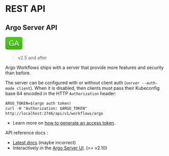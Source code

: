 # REST API

## Argo Server API

![GA](assets/ga.svg)

> v2.5 and after

Argo Workflows ships with a server that provide more features and security than before.

The server can be configured with or without client auth (`server --auth-mode client`). When it is disabled, then clients must pass their Kubeconfig base 64 encoded in the HTTP `Authorization` header:

```
ARGO_TOKEN=$(argo auth token)
curl -H "Authorization: $ARGO_TOKEN" http://localhost:2746/api/v1/workflows/argo
```

* Learn more on [how to generate an access token](access-token.md).

API reference docs :
 
* [Latest docs](swagger.md) (maybe incorrect)
* Interactively in the [Argo Server UI](http://localhost:2746/apidocs). (>= v2.10)

